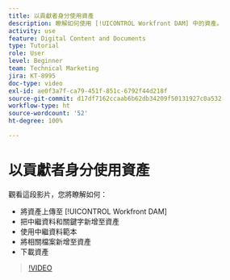 ```yaml
---
title: 以貢獻者身分使用資產
description: 瞭解如何使用 [!UICONTROL Workfront DAM] 中的資產。
activity: use
feature: Digital Content and Documents
type: Tutorial
role: User
level: Beginner
team: Technical Marketing
jira: KT-8995
doc-type: video
exl-id: ae0f3a7f-ca79-451f-851c-6792f44d218f
source-git-commit: d17df7162ccaab6b62db34209f50131927c0a532
workflow-type: ht
source-wordcount: '52'
ht-degree: 100%

---
```


# 以貢獻者身分使用資產

觀看這段影片，您將瞭解如何：

* 將資產上傳至 [!UICONTROL Workfront DAM]
* 把中繼資料和關鍵字新增至資產
* 使用中繼資料範本
* 將相關檔案新增至資產
* 下載資產

>[!VIDEO](https://video.tv.adobe.com/v/335255/?quality=12&learn=on&enablevpops)
